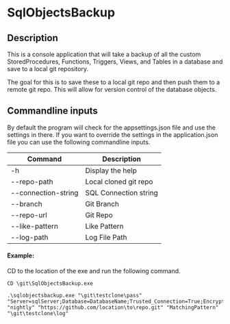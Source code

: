 # SqlObjectsBackup

## Description
This is a console application that will take a backup of all the custom StoredProcedures, Functions, Triggers, Views, and Tables in a database and save to a local git repository.

The goal for this is to save these to a local git repo and then push them to a remote git repo. This will allow for version control of the database objects.


## Commandline inputs
By default the program will check for the appsettings.json file and use the settings in there. If you want to override the settings in the application.json file you can use the following commandline inputs.

<!-- commandline inputs table -->

| Command    | Description |
| -------- | ------- |
| -h  | Display the help    |
| --repo-path | Local cloned git repo |
| --connection-string    | SQL Connection string |
| --branch    | Git Branch |
| --repo-url    | Git Repo |
| --like-pattern    | Like Pattern |
| --log-path    | Log File Path |

<!-- end of commandline inputs table -->

#### Example: 
CD to the location of the exe and run the following command.

```
CD \git\SqlObjectsBackup.exe

.\sqlobjectsbackup.exe "\git\testclone\pass" "Server=sqlServer;Database=DatabaseName;Trusted_Connection=True;Encrypt=False;TrustServerCertificate=True;MultipleActiveResultSets=True;" "nightly" "https://github.com/location\to\repo.git" "MatchingPattern" "\git\testclone\log"
``````

